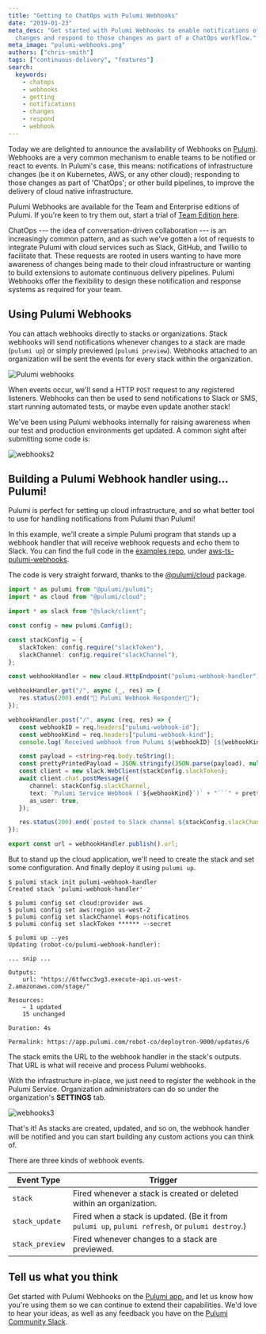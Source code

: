 ```yaml
---
title: "Getting to ChatOps with Pulumi Webhooks"
date: "2019-01-23"
meta_desc: "Get started with Pulumi Webhooks to enable notifications of infrastructure
  changes and respond to those changes as part of a ChatOps workflow."
meta_image: "pulumi-webhooks.png"
authors: ["chris-smith"]
tags: ["continuous-delivery", "features"]
search:
  keywords:
    - chatops
    - webhooks
    - getting
    - notifications
    - changes
    - respond
    - webhook
---
```


Today we are delighted to announce the availability of Webhooks on
[Pulumi](https://app.pulumi.com). Webhooks are a very common mechanism
to enable teams to be notified or react to events. In Pulumi's case,
this means: notifications of infrastructure changes (be it on
Kubernetes, AWS, or any other cloud); responding to those changes as
part of 'ChatOps'; or other build pipelines, to improve the delivery of
cloud native infrastructure.

Pulumi Webhooks are available for the Team and Enterprise editions of
Pulumi. If you're keen to try them out, start a trial of
[Team Edition here](https://app.pulumi.com/site/trial).
<!--more-->

ChatOps --- the idea of conversation-driven collaboration --- is an
increasingly common pattern, and as such we've gotten a lot of requests
to integrate Pulumi with cloud services such as Slack, GitHub, and
Twillio to facilitate that. These requests are rooted in users wanting
to have more awareness of changes being made to their cloud
infrastructure or wanting to build extensions to automate continuous
delivery pipelines. Pulumi Webhooks offer the flexibility to design
these notification and response systems as required for your team.

## Using Pulumi Webhooks

You can attach webhooks directly to stacks or organizations. Stack
webhooks will send notifications whenever changes to a stack are made
(`pulumi up`) or simply previewed (`pulumi preview`). Webhooks attached
to an organization will be sent the events for every stack within the
organization.

![Pulumi webhooks](./pulumi-webhooks.png)

When events occur, we'll send a HTTP `POST` request to any registered
listeners. Webhooks can then be used to send notifications to Slack or
SMS, start running automated tests, or maybe even update another stack!

We've been using Pulumi webhooks internally for raising awareness when
our test and production environments get updated. A common sight after
submitting some code is:

![webhooks2](./pulumi-webhooks-2.png)

## Building a Pulumi Webhook handler using... Pulumi!

Pulumi is perfect for setting up cloud infrastructure, and so what
better tool to use for handling notifications from Pulumi than Pulumi!

In this example, we'll create a simple Pulumi program that stands up a
webhook handler that will receive webhook requests and echo them to
Slack. You can find the full code in the
[examples repo](https://github.com/pulumi/examples/), under
[aws-ts-pulumi-webhooks](https://github.com/pulumi/examples/tree/master/aws-ts-pulumi-webhooks).

The code is very straight forward, thanks to the
[@pulumi/cloud](https://github.com/pulumi/pulumi-cloud) package.

```typescript
import * as pulumi from "@pulumi/pulumi";
import * as cloud from "@pulumi/cloud";

import * as slack from "@slack/client";

const config = new pulumi.Config();

const stackConfig = {
   slackToken: config.require("slackToken"),
   slackChannel: config.require("slackChannel"),
};

const webhookHandler = new cloud.HttpEndpoint("pulumi-webhook-handler");

webhookHandler.get("/", async (_, res) => {
   res.status(200).end("🍹 Pulumi Webhook Responder🍹");
});

webhookHandler.post("/", async (req, res) => {
   const webhookID = req.headers["pulumi-webhook-id"];
   const webhookKind = req.headers["pulumi-webhook-kind"];
   console.log(`Received webhook from Pulumi ${webhookID} [${webhookKind}]`);

   const payload = <string>req.body.toString();
   const prettyPrintedPayload = JSON.stringify(JSON.parse(payload), null, 2);
   const client = new slack.WebClient(stackConfig.slackToken);
   await client.chat.postMessage({
      channel: stackConfig.slackChannel,
      text: `Pulumi Service Webhook (`${webhookKind}`)` + "```" + prettyPrintedPayload + "```",
      as_user: true,
   });

   res.status(200).end(`posted to Slack channel ${stackConfig.slackChannel}`);
});

export const url = webhookHandler.publish().url;
```

But to stand up the cloud application, we'll need to create the stack
and set some configuration. And finally deploy it using `pulumi up`.

    $ pulumi stack init pulumi-webhook-handler
    Created stack 'pulumi-webhook-handler'

    $ pulumi config set cloud:provider aws
    $ pulumi config set aws:region us-west-2
    $ pulumi config set slackChannel #ops-notificatinos
    $ pulumi config set slackToken ****** --secret

    $ pulumi up --yes
    Updating (robot-co/pulumi-webhook-handler):

    ... snip ...

    Outputs:
        url: "https://6tfwcc3vg3.execute-api.us-west-2.amazonaws.com/stage/"

    Resources:
        ~ 1 updated
        15 unchanged

    Duration: 4s

    Permalink: https://app.pulumi.com/robot-co/deploytron-9000/updates/6

The stack emits the URL to the webhook handler in the stack's outputs.
That URL is what will receive and process Pulumi webhooks.

With the infrastructure in-place, we just need to register the webhook
in the Pulumi Service. Organization administrators can do so under
the organization's **SETTINGS** tab.

![webhooks3](./pulumi-webhooks-3.png)

That's it! As stacks are created, updated, and so on, the webhook
handler will be notified and you can start building any custom actions
you can think of.

There are three kinds of webhook events.

| **Event Type**                    | **Trigger**
| --------------------------------- | ----------------------------------
| `stack`                           | Fired whenever a stack is created or deleted within an organization.
| `stack_update`                    | Fired when a stack is updated. (Be it from `pulumi up`, `pulumi refresh`, or `pulumi destroy`.)
| `stack_preview`                   | Fired whenever changes to a stack  are previewed.

## Tell us what you think

Get started with Pulumi Webhooks on the [Pulumi app](https://app.pulumi.com), and let us know how you're using them so
we can continue to extend their capabilities. We'd love to hear your
ideas, as well as any feedback you have on the
[Pulumi Community Slack](https://slack.pulumi.com).
